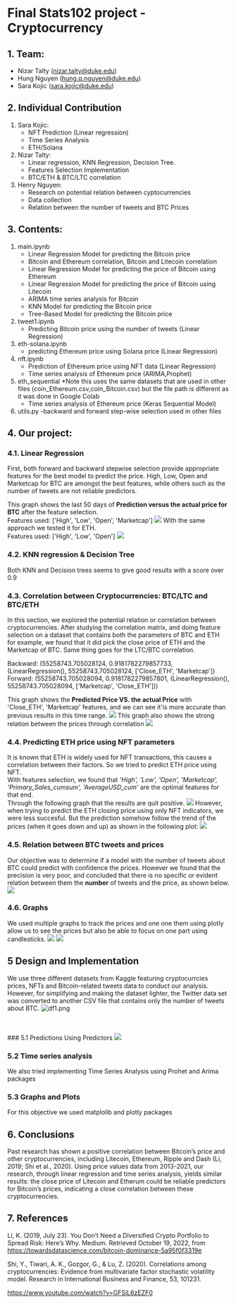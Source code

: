 # Final Stats102 project - Cryptocurrency

## 1. Team: 

- Nizar Talty (nizar.talty@duke.edu) 
- Hung Nguyen (hung.q.nguyen@duke.edu)
- Sara Kojic (sara.kojic@duke.edu)

## 2. Individual Contribution 
1. Sara Kojic:
    - NFT Prediction (Linear regression)
    - Time Series Analysis
    - ETH/Solana
2. Nizar Talty:
    - Linear regression, KNN Regression, Decision Tree.
    - Features Selection Implementation
    - BTC/ETH & BTC/LTC correlation
3. Henry Nguyen:
    - Research on potential relation between cyptocurrencies
    - Data collection
    - Relation between the number of tweets and BTC Prices

## 3. Contents:

1. main.ipynb
    - Linear Regression Model for predicting the Bitcoin price
    - Bitcoin and Ethereum correlation, Bitcoin and Litecoin correlation
    - Linear Regression Model for predicting the price of Bitcoin using Ethereum
    - Linear Regression Model for predicting the price of Bitcoin using Litecoin
    - ARIMA time series analysis for Bitcoin
    - KNN Model for predicting the Bitcoin price
    - Tree-Based Model for predicting the Bitcoin price
2. tweet1.ipynb
    - Predicting Bitcoin price using the number of tweets (Linear Regression)
3. eth-solana.ipynb
    - predicting Ethereum price using Solana price (Linear Regression)
4. nft.ipynb
    - Prediction of Ethereum price using NFT data (Linear Regression)
    - Time series analysis of Ethereum price (ARIMA,Prophet)
5. eth_sequential
    *Note this uses the same datasets that are used in other files (coin_Ethereum.csv,coin_Bitcoin.csv) but the file path is different as it was done in Google Colab
    - Time series analysis of Ethereum price (Keras Sequential Model)
6. utils.py 
    -backward and forward step-wise selection used in other files


## 4. Our project:

### 4.1. Linear Regression
First, both forward and backward stepwise selection provide appropriate features for the best model to predict the price. High, Low, Open and Marketcap for BTC are amongst the best features, while others such as the number of tweets are not reliable predictors. 

This graph shows the last 50 days of **Prediction versus the actual price for BTC** after the feature selection.<br>
Features used: ['High', 'Low', 'Open', 'Marketcap']
![](graph2.png)
With the same approach we tested it for ETH.<br>
Features used: ['High', 'Low', 'Open']
![](graph3.png)

### 4.2. KNN regression & Decision Tree
Both KNN and Decision trees seems to give good results with a score over 0.9

### 4.3. Correlation between Cryptocurrencies: BTC/LTC and BTC/ETH
In this section, we explored the potential relation or correlation between cryptocurrencies. After studying the correlation matrix, and doing feature selection on a dataset that contains both the parameters of BTC and ETH for example, we found that it did pick the close price of ETH and the Marketcap of BTC. Same thing goes for the LTC/BTC correlation.<br>

   Backward: (55258743.705028124, 0.9181782279857733, (LinearRegression(), 55258743.705028124, ['Close_ETH', 'Marketcap']) <br>
   Forward: (55258743.705028094, 0.9181782279857801, (LinearRegression(), 55258743.705028094, ['Marketcap', 'Close_ETH'])) <br>

This graph shows the **Predicted Price VS. the actual Price** with 'Close_ETH', 'Marketcap' features, and we can see it'is more accurate than previous results in this time range.
![](graph4.png)
This graph also shows the strong relation between the prices through correlation
![](graph5.png)

### 4.4. Predicting ETH price using NFT parameters
It is known that ETH is widely used for NFT transactions, this causes a correlation between their factors. So we tried to predict ETH price using NFT.<br>
With features selection, we found that *'High', 'Low', 'Open', 'Marketcap', 'Primary_Sales_cumsum', 'AverageUSD_cum'* are the optimal features for that end.<br>
Through the following graph that the results are quit positive.
![](graph7.png)
However, when trying to predict the ETH closing price using only NFT indicators, we were less succesful. But the prediction somehow follow the trend of the prices (when it goes down and up) as shown in the following plot:
![](graph8.png)

### 4.5. Relation between BTC tweets and prices
Our objective was to determine if a model with the number of tweets about BTC could predict with confidence the prices. However we found that the precision is very poor, and concluded that there is no specific or evident relation between them the **number** of tweets and the price, as shown below.
![](graph9.png)

### 4.6. Graphs
We used multiple graphs to track the prices and one one them using plotly allow us to see the prices but also be able to focus on one part using candlesticks.
![](graph10.png)
![](graph11.png)

## 5 Design and Implementation

We use three different datasets from Kaggle featuring cryptocurrcies prices, NFTs and Bitcoin-related tweets data to conduct our analysis.<br>
However, for simplifying and making the dataset lighter, the Twitter data set was converted to another CSV file that contains only the number of tweets about BTC.
![df1.png](df1.png)

<br><br>
    ### 5.1 Predictions Using Predictors
![](graph1.png) <br>
    
   ### 5.2 Time series analysis
We also tried implementing Time Series Analysis using Prohet and Arima packages <br>

   ### 5.3 Graphs and Plots
For this objective we used matplolib and plotly packages

## 6. Conclusions 

Past research has shown a positive correlation between Bitcoin’s price and other cryptocurrencies, including Litecoin, Ethereum, Ripple and Dash (Li, 2019; Shi et al., 2020). Using price values data from 2013-2021, our research, through linear regression and time series analysis,  yields similar results: the close price of Litecoin and Etherum could be reliable predictors for Bitcoin’s prices, indicating a close correlation between these cryptocurrencies. 


## 7. References


Li, K. (2019, July 23). You Don’t Need a Diversified Crypto Portfolio to Spread Risk: Here’s Why. Medium. Retrieved October 19, 2022, from https://towardsdatascience.com/bitcoin-dominance-5a95f0f3319e

Shi, Y., Tiwari, A. K., Gozgor, G., & Lu, Z. (2020). Correlations among cryptocurrencies: Evidence from multivariate factor stochastic volatility model. Research in International Business and Finance, 53, 101231.

https://www.youtube.com/watch?v=GFSiL6zEZF0